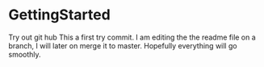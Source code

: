 # GettingStarted
Try out git hub
This a first try commit.
I am editing the the readme file on a branch, I will later on merge it to master.
Hopefully everything will go smoothly.
